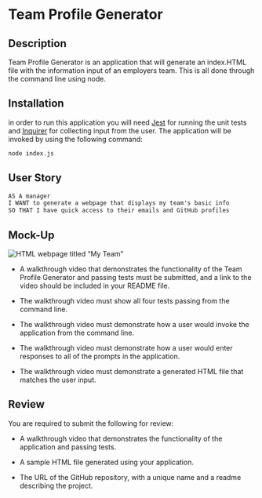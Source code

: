 # Team Profile Generator

## Description 

Team Profile Generator is an application that will generate an index.HTML file with the information input of an employers team. This is all done through the command line using node.

## Installation

in order to run this application you will need [Jest](https://www.npmjs.com/package/jest) for running the unit tests and [Inquirer](https://www.npmjs.com/package/inquirer/v/8.2.4) for collecting input from the user. The application will be invoked by using the following command:

```bash
node index.js
```

## User Story

```md
AS A manager
I WANT to generate a webpage that displays my team's basic info
SO THAT I have quick access to their emails and GitHub profiles
```

## Mock-Up

![HTML webpage titled “My Team”](./Assets/10-object-oriented-programming-homework-demo.png)

* A walkthrough video that demonstrates the functionality of the Team Profile Generator and passing tests must be submitted, and a link to the video should be included in your README file.

* The walkthrough video must show all four tests passing from the command line.

* The walkthrough video must demonstrate how a user would invoke the application from the command line.

* The walkthrough video must demonstrate how a user would enter responses to all of the prompts in the application.

* The walkthrough video must demonstrate a generated HTML file that matches the user input.

## Review

You are required to submit the following for review:

* A walkthrough video that demonstrates the functionality of the application and passing tests.

* A sample HTML file generated using your application.

* The URL of the GitHub repository, with a unique name and a readme describing the project.
